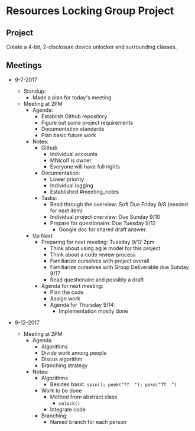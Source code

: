 # Resources Locking Group Project

## Project

Create a 4-bit, 2-disclosure device unlocker and surrounding classes.

## Meetings

* 9-7-2017
    * Standup:
        * Made a plan for today's meeting
    * Meeting at 2PM
        * Agenda:
            * Estabilsh Github repository
            * Figure out some project requirements
            * Documentation standards
            * Plan basic future work
        * Notes:
            * Github
                * Individual accounts
                * MNicol1 is owner
                * Everyone will have full rights
            * Documentation:
                * Lower priority
                * Individual logging
                * Established #meeting_notes
            * Tasks:
                * Read through the overview: Soft Due Friday 9/8
                  (needed for next item)
                * Individual project overview: Due Sunday 9/10
                * Prepare for questionaire: Due Tuesday 9/12
                    * Google doc for shared draft answer
        * Up Next
            * Preparing for next meeting: Tuesday 9/12 2pm
                * Think about using agile model for this project
                * Think about a code review process
                * Familiarize ourselves with project overall
                * Familiarize ourselves with Group Deliverable due Sunday 9/17 
                * Read questionaire and possibly a draft
            * Agenda for next meeting:
                * Plan the code
                * Assign work
                * Agenda for Thursday 9/14:
                    * Implementation mostly done
 
* 9-12-2017
    * Meeting at 2PM
         * Agenda
             * Algorithms
             * Divide work among people
             * Discus algorithm
             * Branching strategy
         * Notes:
             * Algorithms
                 * Besides basic: `spin(); peek("??  "); poke("TT  ")`
             * Work to be done
                 * Method from abstract class
                     * `unlock()`
                 * Integrate code
             * Branching:
                 * Named branch for each person
